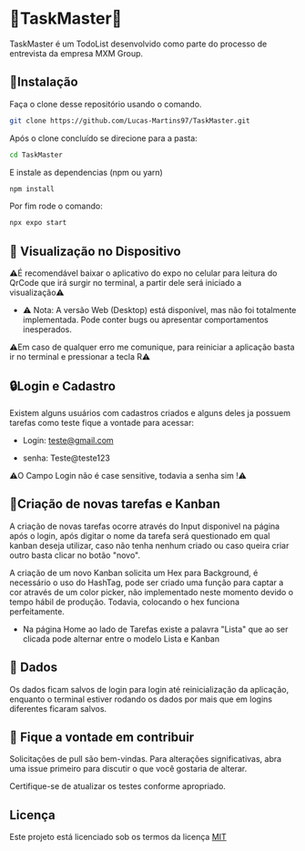# 📝TaskMaster📝

TaskMaster é um TodoList desenvolvido como parte do processo de entrevista da empresa MXM Group.
## 🚀Instalação

Faça o clone desse repositório usando o comando.

```bash
git clone https://github.com/Lucas-Martins97/TaskMaster.git
```

Após o clone concluído se direcione para a pasta:
```bash
cd TaskMaster
```
E instale as dependencias (npm ou yarn)
```bash
npm install
```

Por fim rode o comando:
```bash
npx expo start
```


## 📱 Visualização no Dispositivo

⚠️É recomendável baixar o aplicativo do expo no celular para leitura do QrCode que irá surgir no terminal, a partir dele será iniciado a visualização⚠️

* ⚠️ Nota: A versão Web (Desktop) está disponível, mas não foi totalmente implementada. Pode conter bugs ou apresentar comportamentos inesperados.

⚠️Em caso de qualquer erro me comunique, para reiniciar a aplicação basta ir no terminal e pressionar a tecla R⚠️

## 🔒Login e Cadastro
Existem alguns usuários com cadastros criados e alguns deles ja possuem tarefas como teste fique a vontade para acessar:
* Login: teste@gmail.com
 
* senha: Teste@teste123

⚠️O Campo Login não é case sensitive, todavia a senha sim !⚠️

## 📑Criação de novas tarefas e Kanban
A criação de novas tarefas ocorre através do Input disponivel na página após o login, após digitar o nome da tarefa será questionado em qual kanban deseja utilizar, caso não tenha nenhum criado ou caso queira criar outro basta clicar no botão "novo".

A criação de um novo Kanban solicita um Hex para Background, é necessário o uso do HashTag, pode ser criado uma função para captar a cor através de um color picker, não implementado neste momento devido o tempo hábil de produção. Todavia, colocando o hex funciona perfeitamente.

* Na página Home ao lado de Tarefas existe a palavra "Lista" que ao ser clicada pode alternar entre o modelo Lista e Kanban

## 💾 Dados  

Os dados ficam salvos de login para login até reinicialização da aplicação, enquanto o terminal estiver rodando os dados por mais que em logins diferentes ficaram salvos.

## 🤝 Fique a vontade em contribuir

Solicitações de pull são bem-vindas. Para alterações significativas, abra uma issue primeiro
para discutir o que você gostaria de alterar.

Certifique-se de atualizar os testes conforme apropriado.

## Licença

Este projeto está licenciado sob os termos da licença [MIT](https://choosealicense.com/licenses/mit/)
